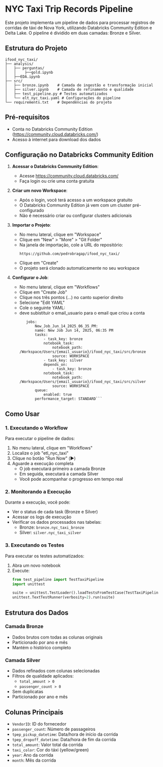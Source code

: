 # NYC Taxi Trip Records Pipeline

Este projeto implementa um pipeline de dados para processar registros de corridas de táxi de Nova York, utilizando Databricks Community Edition e Delta Lake. O pipeline é dividido em duas camadas: Bronze e Silver.

## Estrutura do Projeto

```
ifood_nyc_taxi/
├── analysis/
│   ├── perguntas/
│   │    ├──gold.ipynb
│   ├──EDA.ipynb
├── src/
│   ├── bronze.ipynb    # Camada de ingestão e transformação inicial
│   ├── silver.ipynb    # Camada de refinamento e qualidade
│   ├── test_pipeline.py # Testes automatizados
│   └── elt_nyc_taxi.yaml # Configurações do pipeline
└── requirements.txt    # Dependências do projeto
```

## Pré-requisitos

- Conta no Databricks Community Edition (https://community.cloud.databricks.com/)
- Acesso à internet para download dos dados

## Configuração no Databricks Community Edition

1. **Acessar o Databricks Community Edition**:
   - Acesse https://community.cloud.databricks.com/
   - Faça login ou crie uma conta gratuita

2. **Criar um novo Workspace**:
   - Após o login, você terá acesso a um workspace gratuito
   - O Databricks Community Edition já vem com um cluster pré-configurado
   - Não é necessário criar ou configurar clusters adicionais

3. **Importar o Projeto**:
   - No menu lateral, clique em "Workspace"
   - Clique em "New" > "More" > "Git Folder"
   - Na janela de importação, cole a URL do repositório:
     ```
     https://github.com/pedrobragap/ifood_nyc_taxi/
     ```
   - Clique em "Create"
   - O projeto será clonado automaticamente no seu workspace

4. **Configurar o Job**:
   - No menu lateral, clique em "Workflows"
   - Clique em "Create Job"
   - Clique nos três pontos (...) no canto superior direito
   - Selecione "Edit YAML"
   - Cole o seguinte YAML:
   - deve subistituir o email_usuario para o email que criou a conta
     ```resources:
        jobs:
            New_Job_Jun_14_2025_06_35_PM:
            name: New Job Jun 14, 2025, 06:35 PM
            tasks:
                - task_key: bronze
                notebook_task:
                    notebook_path: /Workspace/Users/{email_usuario}/ifood_nyc_taxi/src/bronze
                    source: WORKSPACE
                - task_key: silver
                depends_on:
                    - task_key: bronze
                notebook_task:
                    notebook_path: /Workspace/Users/{email_usuario}/ifood_nyc_taxi/src/silver
                    source: WORKSPACE
            queue:
                enabled: true
            performance_target: STANDARD```

## Como Usar

### 1. Executando o Workflow

Para executar o pipeline de dados:

1. No menu lateral, clique em "Workflows"
2. Localize o job "etl_nyc_taxi"
3. Clique no botão "Run Now" (▶️)
4. Aguarde a execução completa
   - O job executará primeiro a camada Bronze
   - Em seguida, executará a camada Silver
   - Você pode acompanhar o progresso em tempo real

### 2. Monitorando a Execução

Durante a execução, você pode:
- Ver o status de cada task (Bronze e Silver)
- Acessar os logs de execução
- Verificar os dados processados nas tabelas:
  - Bronze: `bronze.nyc_taxi_bronze`
  - Silver: `silver.nyc_taxi_silver`

### 3. Executando os Testes

Para executar os testes automatizados:
1. Abra um novo notebook
2. Execute:
   ```python
   from test_pipeline import TestTaxiPipeline
   import unittest
   
   suite = unittest.TestLoader().loadTestsFromTestCase(TestTaxiPipeline)
   unittest.TextTestRunner(verbosity=2).run(suite)
   ```

## Estrutura dos Dados

### Camada Bronze
- Dados brutos com todas as colunas originais
- Particionado por ano e mês
- Mantém o histórico completo

### Camada Silver
- Dados refinados com colunas selecionadas
- Filtros de qualidade aplicados:
  - `total_amount > 0`
  - `passenger_count > 0`
- Sem duplicatas
- Particionado por ano e mês

## Colunas Principais

- `VendorID`: ID do fornecedor
- `passenger_count`: Número de passageiros
- `tpep_pickup_datetime`: Data/hora de início da corrida
- `tpep_dropoff_datetime`: Data/hora de fim da corrida
- `total_amount`: Valor total da corrida
- `taxi_color`: Cor do táxi (yellow/green)
- `year`: Ano da corrida
- `month`: Mês da corrida
